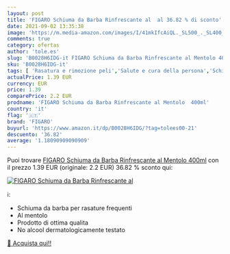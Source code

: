 ```yaml
---
layout: post
title: 'FIGARO Schiuma da Barba Rinfrescante al  al 36.82 % di sconto'
date: 2021-09-02 13:35:38
image: 'https://m.media-amazon.com/images/I/41mkIfcAiQL._SL500_._SL400_.jpg'
comments: true
category: ofertas
author: 'tole.es'
slug: 'B0028H6IDG-it FIGARO Schiuma da Barba Rinfrescante al Mentolo 400ml'
sku: 'B0028H6IDG-it'
tags: [ 'Rasatura e rimozione peli','Salute e cura della persona','Schiume da barba','Trattamenti preliminari rimozione peli','figaro', ]
actualPrice: 1.39 EUR
currency: EUR
price: 1.39
comparePrice: 2.2 EUR
prodname: 'FIGARO Schiuma da Barba Rinfrescante al Mentolo  400ml'
country: 'it'
flag: '🇮🇹'
brand: 'FIGARO'
buyurl: 'https://www.amazon.it/dp/B0028H6IDG/?tag=tolees00-21'
descuento: '36.82'
average: '1.18090909090909'
---
```


Puoi trovare [FIGARO Schiuma da Barba Rinfrescante al Mentolo  400ml](https://www.amazon.it/dp/B0028H6IDG/?tag=tolees00-21) con il prezzo 1.39 EUR (originale: 2.2 EUR) 36.82 % sconto qui:

[![FIGARO Schiuma da Barba Rinfrescante al ](https://m.media-amazon.com/images/I/41mkIfcAiQL._SL500_._SL400_.jpg)](https://www.amazon.it/dp/B0028H6IDG/?tag=tolees00-21)

ℹ️:

- Schiuma da barba per rasature frequenti
- Al mentolo
- Prodotto di ottima qualita
- No alcool dermatologicamente testato

[🛒 Acquista qui!!](https://www.amazon.it/dp/B0028H6IDG/?tag=tolees00-21)
